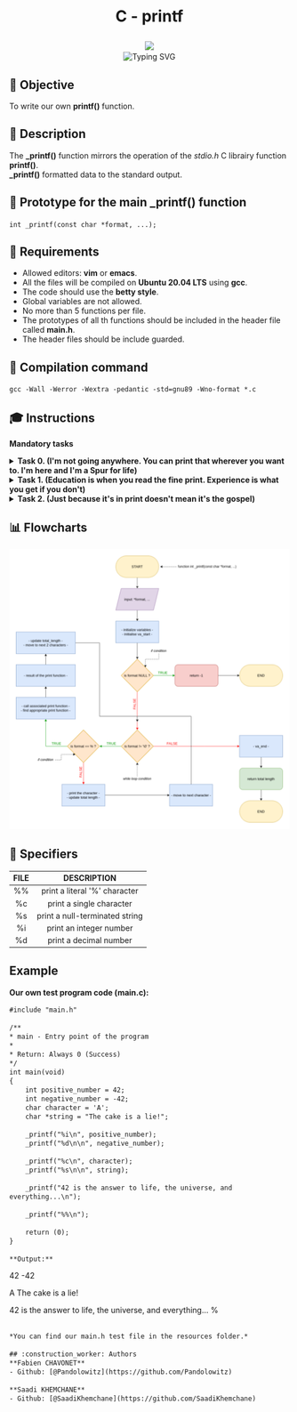# <p align="center">C - printf</p>

<p align="center">
<img src="https://apply.holbertonschool.com/holberton-logo.png">
<br>
<img src="https://readme-typing-svg.herokuapp.com?font=Open+Sans&weight=900&pause=1000&color=1D5ABD&center=true&vCenter=true&width=500&lines=LOW+LEVEL+PROGRAMMING+PROJECT+IN+C" alt="Typing SVG" />
</p>

## :memo: Objective
To write our own **printf()** function.

## :bookmark_tabs: Description
The **_printf()** function mirrors the operation of the *stdio.h* C librairy function **printf()**.
<br>
**_printf()** formatted data to the standard output.

## :floppy_disk: Prototype for the main _printf() function
`int _printf(const char *format, ...);`

## :bookmark_tabs: Requirements
- Allowed editors: **vim** or **emacs**.
- All the files will be compiled on **Ubuntu 20.04 LTS** using **gcc**.
- The code should use the **betty style**.
- Global variables are not allowed.
- No more than 5 functions per file.
- The prototypes of all th functions should be included in the header file called **main.h**.
- The header files should be include guarded.

## :floppy_disk: Compilation command
`gcc -Wall -Werror -Wextra -pedantic -std=gnu89 -Wno-format *.c`

## :mortar_board: Instructions

**Mandatory tasks**

<details>
	<summary>
		<b>Task 0. (I'm not going anywhere. You can print that wherever you want to. I'm here and I'm a Spur for life)</b>
	</summary>
	<ul>
		<li>Returns: the number of characters printed.
		<br>
		(excluding the null byte used to end output to strings).</li>
		<li>Write output to stdout, the standard output stream.</li>
		<li>Format is a character string. The format string is composed of zero or more directives. See man 3 printf for more detail. You need to handle the following conversion specifiers:</li>
		<ul>
			<li>c</li>
			<li>s</li>
			<li>%</li>
		</ul>
		<li>You don’t have to reproduce the buffer handling of the C library printf function.</li>
		<li>You don’t have to handle the flag characters.</li>
		<li>You don’t have to handle field width.</li>
		<li>You don’t have to handle precision.</li>
		<li>You don’t have to handle the length modifie.</li>
	</ul>
</details>

<details>
	<summary>
		<b>Task 1. (Education is when you read the fine print. Experience is what you get if you don't)</b>
	</summary>
	<ul>
		<li>Handle the following conversion specifiers:</li>
		<ul>
			<li>d</li>
			<li>i</li>
		</ul>
		<li>You don’t have to handle the flag characters.</li>
		<li>You don’t have to handle field width.</li>
		<li>You don’t have to handle precision.</li>
		<li>You don’t have to handle the length modifiers.</li>
	</ul>
</details>

<details>
	<summary>
		<b>Task 2. (Just because it's in print doesn't mean it's the gospel)</b>
	</summary>
	<ul>
		<li>Create a man page for your function.</li>
	</ul>
</details>

## :bar_chart: Flowcharts

![Image](https://github.com/Pandolowitz/holbertonschool-printf/blob/master/resources/flowchart.png?raw=true)

## :floppy_disk: Specifiers

| FILE |           DESCRIPTION          |
| :--: | :----------------------------: |
|  %%  | print a literal '%' character  |
|  %c  |    print a single character    |
|  %s  | print a null-terminated string |
|  %i  |    print an integer number     |
|  %d  |     print a decimal number     |

## Example

**Our own test program code (main.c):**

```
#include "main.h"

/**
* main - Entry point of the program
*
* Return: Always 0 (Success)
*/
int main(void)
{
	int positive_number = 42;
	int negative_number = -42;
	char character = 'A';
	char *string = "The cake is a lie!";

	_printf("%i\n", positive_number);
	_printf("%d\n\n", negative_number);

	_printf("%c\n", character);
	_printf("%s\n\n", string);

	_printf("42 is the answer to life, the universe, and everything...\n");

	_printf("%%\n");

	return (0);
}

**Output:**

```
42
-42

A
The cake is a lie!

42 is the answer to life, the universe, and everything...
%
```

*You can find our main.h test file in the resources folder.*

## :construction_worker: Authors
**Fabien CHAVONET**
- Github: [@Pandolowitz](https://github.com/Pandolowitz)

**Saadi KHEMCHANE**
- Github: [@SaadiKhemchane](https://github.com/SaadiKhemchane)
